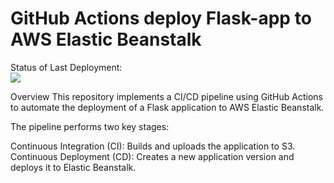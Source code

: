# GitHub Actions deploy Flask-app to AWS Elastic Beanstalk

Status of Last Deployment:<br>
<img src="https://github.com/PavelBarsov/github-actions-cicd-aws/actions/workflows/main.yml/badge.svg?branch=main"><br>

Overview
This repository implements a CI/CD pipeline using GitHub Actions to automate the deployment of a Flask application to AWS Elastic Beanstalk.

The pipeline performs two key stages:

Continuous Integration (CI): Builds and uploads the application to S3.
Continuous Deployment (CD): Creates a new application version and deploys it to Elastic Beanstalk.
